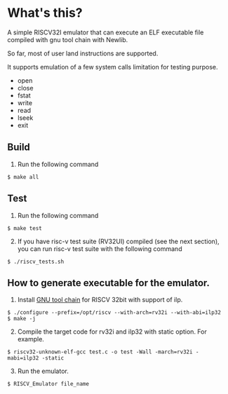 # What's this?

A simple RISCV32I emulator that can execute an ELF executable file compiled with gnu tool chain with Newlib.

So far, most of user land instructions are supported.

It supports emulation of a few system calls limitation for testing purpose.
- open
- close
- fstat
- write
- read
- lseek
- exit


## Build

1. Run the following command

```
$ make all 
```

## Test

1. Run the following command
```
$ make test
```

2. If you have risc-v test suite (RV32UI) compiled (see the next section), you can run risc-v test suite with the following command

```
$ ./riscv_tests.sh
```

## How to generate executable for the emulator.

1. Install [GNU tool chain](https://github.com/riscv/riscv-gnu-toolchain) for RISCV 32bit with support of ilp.

```
$ ./configure --prefix=/opt/riscv --with-arch=rv32i --with-abi=ilp32
$ make -j
```

2. Compile the target code for rv32i and ilp32 with static option. For example.

```
$ riscv32-unknown-elf-gcc test.c -o test -Wall -march=rv32i -mabi=ilp32 -static
```

3. Run the emulator.

```
$ RISCV_Emulator file_name
```


